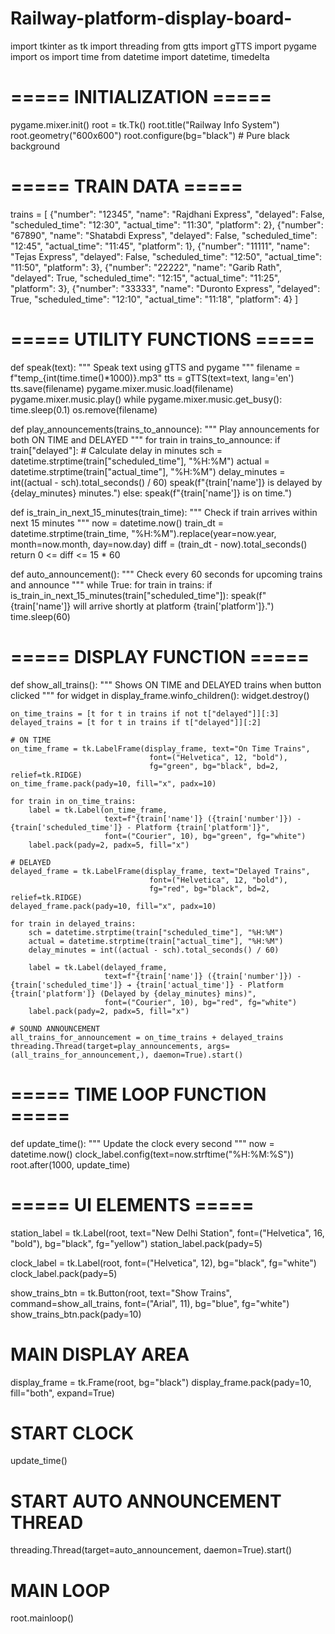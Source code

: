 # Railway-platform-display-board-
import tkinter as tk
import threading
from gtts import gTTS
import pygame
import os
import time
from datetime import datetime, timedelta

# ===== INITIALIZATION =====
pygame.mixer.init()
root = tk.Tk()
root.title("Railway Info System")
root.geometry("600x600")
root.configure(bg="black")  # Pure black background

# ===== TRAIN DATA =====
trains = [
    {"number": "12345", "name": "Rajdhani Express", "delayed": False,
     "scheduled_time": "12:30", "actual_time": "11:30", "platform": 2},
    {"number": "67890", "name": "Shatabdi Express", "delayed": False,
     "scheduled_time": "12:45", "actual_time": "11:45", "platform": 1},
    {"number": "11111", "name": "Tejas Express", "delayed": False,
     "scheduled_time": "12:50", "actual_time": "11:50", "platform": 3},
    {"number": "22222", "name": "Garib Rath", "delayed": True,
     "scheduled_time": "12:15", "actual_time": "11:25", "platform": 3},
    {"number": "33333", "name": "Duronto Express", "delayed": True,
     "scheduled_time": "12:10", "actual_time": "11:18", "platform": 4}
]

# ===== UTILITY FUNCTIONS =====
def speak(text):
    """ Speak text using gTTS and pygame """
    filename = f"temp_{int(time.time()*1000)}.mp3"
    tts = gTTS(text=text, lang='en')
    tts.save(filename)
    pygame.mixer.music.load(filename)
    pygame.mixer.music.play()
    while pygame.mixer.music.get_busy():
        time.sleep(0.1)
    os.remove(filename)

def play_announcements(trains_to_announce):
    """ Play announcements for both ON TIME and DELAYED """
    for train in trains_to_announce:
        if train["delayed"]:
            # Calculate delay in minutes
            sch = datetime.strptime(train["scheduled_time"], "%H:%M")
            actual = datetime.strptime(train["actual_time"], "%H:%M")
            delay_minutes = int((actual - sch).total_seconds() / 60)
            speak(f"{train['name']} is delayed by {delay_minutes} minutes.")
        else:
            speak(f"{train['name']} is on time.")

def is_train_in_next_15_minutes(train_time):
    """ Check if train arrives within next 15 minutes """
    now = datetime.now()
    train_dt = datetime.strptime(train_time, "%H:%M").replace(year=now.year, month=now.month, day=now.day)
    diff = (train_dt - now).total_seconds()
    return 0 <= diff <= 15 * 60

def auto_announcement():
    """ Check every 60 seconds for upcoming trains and announce """
    while True:
        for train in trains:
            if is_train_in_next_15_minutes(train["scheduled_time"]):
                speak(f"{train['name']} will arrive shortly at platform {train['platform']}.")
        time.sleep(60)

# ===== DISPLAY FUNCTION =====
def show_all_trains():
    """ Shows ON TIME and DELAYED trains when button clicked """
    for widget in display_frame.winfo_children():
        widget.destroy()

    on_time_trains = [t for t in trains if not t["delayed"]][:3]
    delayed_trains = [t for t in trains if t["delayed"]][:2]

    # ON TIME
    on_time_frame = tk.LabelFrame(display_frame, text="On Time Trains",
                                   font=("Helvetica", 12, "bold"),
                                   fg="green", bg="black", bd=2, relief=tk.RIDGE)
    on_time_frame.pack(pady=10, fill="x", padx=10)

    for train in on_time_trains:
        label = tk.Label(on_time_frame,
                         text=f"{train['name']} ({train['number']}) - {train['scheduled_time']} - Platform {train['platform']}",
                         font=("Courier", 10), bg="green", fg="white")
        label.pack(pady=2, padx=5, fill="x")

    # DELAYED
    delayed_frame = tk.LabelFrame(display_frame, text="Delayed Trains",
                                   font=("Helvetica", 12, "bold"),
                                   fg="red", bg="black", bd=2, relief=tk.RIDGE)
    delayed_frame.pack(pady=10, fill="x", padx=10)

    for train in delayed_trains:
        sch = datetime.strptime(train["scheduled_time"], "%H:%M")
        actual = datetime.strptime(train["actual_time"], "%H:%M")
        delay_minutes = int((actual - sch).total_seconds() / 60)

        label = tk.Label(delayed_frame,
                         text=f"{train['name']} ({train['number']}) - {train['scheduled_time']} ➔ {train['actual_time']} - Platform {train['platform']} (Delayed by {delay_minutes} mins)",
                         font=("Courier", 10), bg="red", fg="white")
        label.pack(pady=2, padx=5, fill="x")

    # SOUND ANNOUNCEMENT
    all_trains_for_announcement = on_time_trains + delayed_trains
    threading.Thread(target=play_announcements, args=(all_trains_for_announcement,), daemon=True).start()


# ===== TIME LOOP FUNCTION =====
def update_time():
    """ Update the clock every second """
    now = datetime.now()
    clock_label.config(text=now.strftime("%H:%M:%S"))
    root.after(1000, update_time)

# ===== UI ELEMENTS =====
station_label = tk.Label(root, text="New Delhi Station",
                         font=("Helvetica", 16, "bold"), bg="black", fg="yellow")
station_label.pack(pady=5)

clock_label = tk.Label(root, font=("Helvetica", 12), bg="black", fg="white")
clock_label.pack(pady=5)

show_trains_btn = tk.Button(root, text="Show Trains",
                            command=show_all_trains,
                            font=("Arial", 11), bg="blue", fg="white")
show_trains_btn.pack(pady=10)

# MAIN DISPLAY AREA
display_frame = tk.Frame(root, bg="black")
display_frame.pack(pady=10, fill="both", expand=True)

# START CLOCK
update_time()

# START AUTO ANNOUNCEMENT THREAD
threading.Thread(target=auto_announcement, daemon=True).start()

# MAIN LOOP
root.mainloop()
